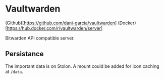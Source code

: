 # Vaultwarden

(Github)[https://github.com/dani-garcia/vaultwarden]
(Docker)[https://hub.docker.com/r/vaultwarden/server]

Bitwarden API compatible server.

## Persistance

The important data is on Stolon. A mount could be added for icon caching at `/data`.